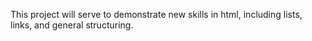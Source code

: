 This project will serve to demonstrate new skills in html, including lists, links, and general structuring.